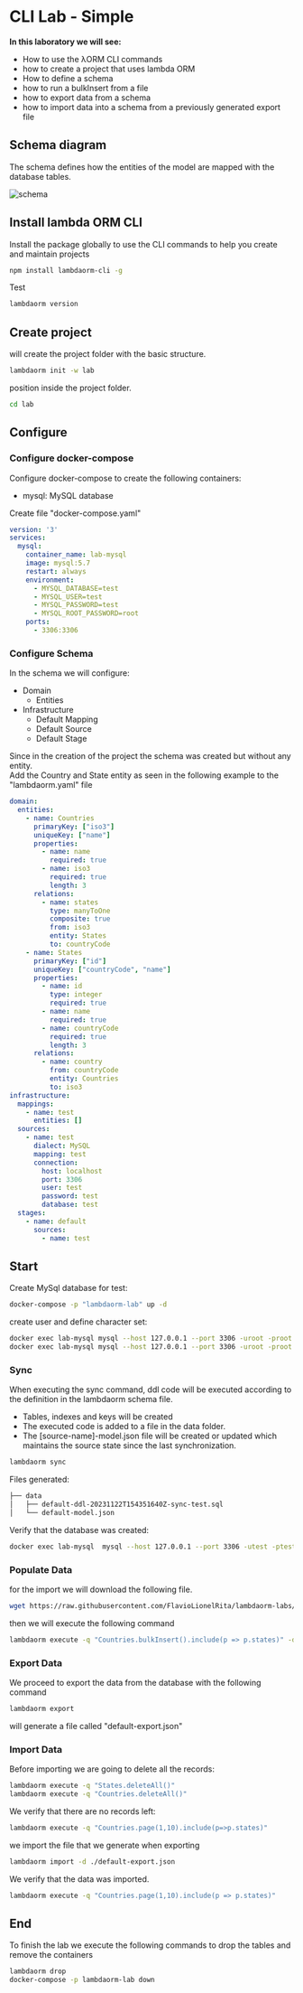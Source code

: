 # CLI Lab - Simple

**In this laboratory we will see:**

- How to use the λORM CLI commands
- how to create a project that uses lambda ORM
- How to define a schema
- how to run a bulkInsert from a file
- how to export data from a schema
- how to import data into a schema from a previously generated export file

## Schema diagram

The schema defines how the entities of the model are mapped with the database tables.

![schema](schema.svg)

## Install lambda ORM CLI

Install the package globally to use the CLI commands to help you create and maintain projects

```sh
npm install lambdaorm-cli -g
```

Test

```sh
lambdaorm version
```

## Create project

will create the project folder with the basic structure.

```sh
lambdaorm init -w lab
```

position inside the project folder.

```sh
cd lab
```

## Configure

### Configure docker-compose

Configure docker-compose to create the following containers:

- mysql: MySQL database

Create file "docker-compose.yaml"

```yaml
version: '3'
services:
  mysql:
    container_name: lab-mysql
    image: mysql:5.7
    restart: always
    environment:
      - MYSQL_DATABASE=test
      - MYSQL_USER=test
      - MYSQL_PASSWORD=test
      - MYSQL_ROOT_PASSWORD=root
    ports:
      - 3306:3306
```

### Configure Schema

In the schema we will configure:

- Domain
  - Entities
- Infrastructure
  - Default Mapping
  - Default Source
  - Default Stage

Since in the creation of the project the schema was created but without any entity. \
Add the Country and State entity as seen in the following example to the "lambdaorm.yaml" file

```yaml
domain:
  entities:
    - name: Countries
      primaryKey: ["iso3"]
      uniqueKey: ["name"]
      properties:
        - name: name
          required: true
        - name: iso3
          required: true
          length: 3
      relations:
        - name: states
          type: manyToOne
          composite: true
          from: iso3
          entity: States
          to: countryCode
    - name: States
      primaryKey: ["id"]
      uniqueKey: ["countryCode", "name"]
      properties:
        - name: id
          type: integer
          required: true
        - name: name
          required: true
        - name: countryCode
          required: true
          length: 3
      relations:
        - name: country
          from: countryCode
          entity: Countries
          to: iso3
infrastructure:
  mappings:
    - name: test
      entities: []
  sources:
    - name: test
      dialect: MySQL
      mapping: test
      connection:
        host: localhost
        port: 3306
        user: test
        password: test
        database: test
  stages:
    - name: default
      sources:
        - name: test
```

## Start

Create MySql database for test:

```sh
docker-compose -p "lambdaorm-lab" up -d
```

create user and define character set:

```sh
docker exec lab-mysql mysql --host 127.0.0.1 --port 3306 -uroot -proot -e "ALTER DATABASE test CHARACTER SET utf8 COLLATE utf8_general_ci;"
docker exec lab-mysql mysql --host 127.0.0.1 --port 3306 -uroot -proot -e "GRANT ALL ON *.* TO 'test'@'%' with grant option; FLUSH PRIVILEGES;"
```

### Sync

When executing the sync command, ddl code will be executed according to the definition in the lambdaorm schema file.

- Tables, indexes and keys will be created
- The executed code is added to a file in the data folder.
- The [source-name]-model.json file will be created or updated which maintains the source state since the last synchronization.

```sh
lambdaorm sync
```

Files generated:

```sh
├── data
│   ├── default-ddl-20231122T154351640Z-sync-test.sql
│   └── default-model.json
```

Verify that the database was created:

```sh
docker exec lab-mysql  mysql --host 127.0.0.1 --port 3306 -utest -ptest -e "use test;show tables;"
```

### Populate Data

for the import we will download the following file.

```sh
wget https://raw.githubusercontent.com/FlavioLionelRita/lambdaorm-labs/main/source/countries/data.json
```

then we will execute the following command

```sh
lambdaorm execute -q "Countries.bulkInsert().include(p => p.states)" -d ./data.json
```

### Export Data

We proceed to export the data from the database with the following command

```sh
lambdaorm export 
```

will generate a file called "default-export.json"

### Import Data

Before importing we are going to delete all the records:

```sh
lambdaorm execute -q "States.deleteAll()"
lambdaorm execute -q "Countries.deleteAll()"
```

We verify that there are no records left:

```sh
lambdaorm execute -q "Countries.page(1,10).include(p=>p.states)"
```

we import the file that we generate when exporting

```sh
lambdaorm import -d ./default-export.json
```

We verify that the data was imported.

```sh
lambdaorm execute -q "Countries.page(1,10).include(p => p.states)"
```

## End

To finish the lab we execute the following commands to drop the tables and remove the containers

```sh
lambdaorm drop
docker-compose -p lambdaorm-lab down
```
